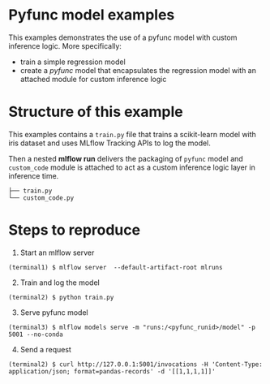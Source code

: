 # Pyfunc model examples

This examples demonstrates the use of a pyfunc model with custom inference logic.
More specifically:
 - train a simple regression model
 - create a *pyfunc* model that encapsulates the regression model with an attached module for custom inference logic

# Structure of this example

This examples contains a ``train.py`` file that trains a scikit-learn model with iris dataset and uses MLflow Tracking APIs to log the model.

Then a nested **mlflow run** delivers the packaging of ``pyfunc`` model and ``custom_code`` module is attached
to act as a custom inference logic layer in inference time.
```
├── train.py
└── custom_code.py
```

# Steps to reproduce

1. Start an mlflow server
```
(terminal1) $ mlflow server  --default-artifact-root mlruns
```

2. Train and log the model
```
(terminal2) $ python train.py
```

3. Serve pyfunc model
```
(terminal3) $ mlflow models serve -m "runs:/<pyfunc_runid>/model" -p 5001 --no-conda
```

4. Send a request 
```
(terminal2) $ curl http://127.0.0.1:5001/invocations -H 'Content-Type: application/json; format=pandas-records' -d '[[1,1,1,1]]'
```